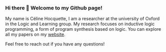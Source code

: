 ### Hi there 👋 Welcome to my Github page!

My name is Céline Hocquette, I am a researcher at the university of Oxford in the Logic and Learning group. My research focuses on inductive logic programming, a form of program synthesis based on logic. You can explore all my papers on my [website](https://celinehocquette.github.io).

Feel free to reach out if you have any questions!
